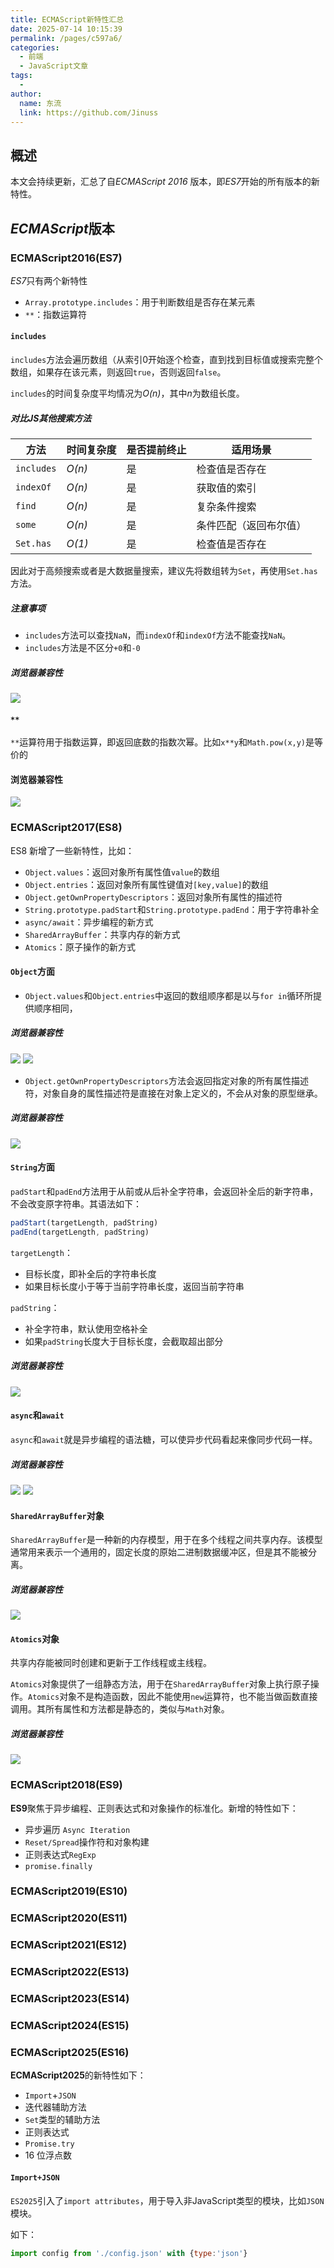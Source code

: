 ```yaml
---
title: ECMAScript新特性汇总
date: 2025-07-14 10:15:39
permalink: /pages/c597a6/
categories:
  - 前端
  - JavaScript文章
tags:
  - 
author: 
  name: 东流
  link: https://github.com/Jinuss
---
```


## 概述

本文会持续更新，汇总了自*ECMAScript 2016* 版本，即*ES7*开始的所有版本的新特性。

## *ECMAScript*版本

### **ECMAScript2016(ES7)**

*ES7*只有两个新特性
- `Array.prototype.includes`：用于判断数组是否存在某元素
- `**`：指数运算符

#### `includes`

`includes`方法会遍历数组（从索引0开始逐个检查，直到找到目标值或搜索完整个数组，如果存在该元素，则返回`true`，否则返回`false`。

`includes`的时间复杂度平均情况为*O(n)*，其中*n*为数组长度。

##### 对比JS其他搜索方法

| 方法       | 时间复杂度 | 是否提前终止 | 适用场景               |
| ---------- | ---------- | ------------ | ---------------------- |
| `includes` | *O(n)*     | 是           | 检查值是否存在         |
| `indexOf`  | *O(n)*     | 是           | 获取值的索引           |
| `find`     | *O(n)*     | 是           | 复杂条件搜索           |
| `some`     | *O(n)*     | 是           | 条件匹配（返回布尔值） |
| `Set.has`  | *O(1)*     | 是           | 检查值是否存在         |

因此对于高频搜索或者是大数据量搜索，建议先将数组转为`Set`，再使用`Set.has`方法。

##### 注意事项

- `includes`方法可以查找`NaN`，而`indexOf`和`indexOf`方法不能查找`NaN`。
- `includes`方法是不区分`+0`和`-0`

##### 浏览器兼容性


<img src="https://cdn.jsdelivr.net/gh/Jinuss/image-host/blog/includes.png"/>

#### `**`

`**`运算符用于指数运算，即返回底数的指数次幂。比如`x**y`和`Math.pow(x,y)`是等价的

#### 浏览器兼容性

<img src="https://cdn.jsdelivr.net/gh/Jinuss/image-host/blog/指数运算符.png">

### **ECMAScript2017(ES8)**

ES8 新增了一些新特性，比如：
- `Object.values`：返回对象所有属性值`value`的数组
- `Object.entries`：返回对象所有属性键值对`[key,value]`的数组
- `Object.getOwnPropertyDescriptors`：返回对象所有属性的描述符
- `String.prototype.padStart`和`String.prototype.padEnd`：用于字符串补全
- `async/await`：异步编程的新方式
- `SharedArrayBuffer`：共享内存的新方式
- `Atomics`：原子操作的新方式

#### `Object`方面

- `Object.values`和`Object.entries`中返回的数组顺序都是以与`for in`循环所提供顺序相同，

##### 浏览器兼容性

<img src="https://cdn.jsdelivr.net/gh/Jinuss/image-host/blog/object.values.png"/>
<img src="https://cdn.jsdelivr.net/gh/Jinuss/image-host/blog/object.entries.png"/>

- `Object.getOwnPropertyDescriptors`方法会返回指定对象的所有属性描述符，对象自身的属性描述符是直接在对象上定义的，不会从对象的原型继承。

##### 浏览器兼容性

<img src="https://cdn.jsdelivr.net/gh/Jinuss/image-host/blog/object.getOwnProperptyDescription.png"/>

#### `String`方面

`padStart`和`padEnd`方法用于从前或从后补全字符串，会返回补全后的新字符串，不会改变原字符串。其语法如下：

```js
padStart(targetLength, padString)
padEnd(targetLength, padString)
```

`targetLength`：

- 目标长度，即补全后的字符串长度
- 如果目标长度小于等于当前字符串长度，返回当前字符串

`padString`：

- 补全字符串，默认使用空格补全
- 如果`padString`长度大于目标长度，会截取超出部分

##### 浏览器兼容性

<img src="https://cdn.jsdelivr.net/gh/Jinuss/image-host/blog/pad-start-end.png"/>

#### `async`和`await`

`async`和`await`就是异步编程的语法糖，可以使异步代码看起来像同步代码一样。

##### 浏览器兼容性

<img src="https://cdn.jsdelivr.net/gh/Jinuss/image-host/blog/async.png"/>

<img src="https://cdn.jsdelivr.net/gh/Jinuss/image-host/blog/await.png"/>

#### `SharedArrayBuffer`对象

`SharedArrayBuffer`是一种新的内存模型，用于在多个线程之间共享内存。该模型通常用来表示一个通用的，固定长度的原始二进制数据缓冲区，但是其不能被分离。

##### 浏览器兼容性

<img src="https://cdn.jsdelivr.net/gh/Jinuss/image-host/blog/sharedArrayBuffer.png"/>

#### `Atomics`对象

共享内存能被同时创建和更新于工作线程或主线程。

`Atomics`对象提供了一组静态方法，用于在`SharedArrayBuffer`对象上执行原子操作。`Atomics`对象不是构造函数，因此不能使用`new`运算符，也不能当做函数直接调用。其所有属性和方法都是静态的，类似与`Math`对象。

##### 浏览器兼容性

<img src="https://cdn.jsdelivr.net/gh/Jinuss/image-host/blog/Atomics.png"/>

### **ECMAScript2018(ES9)**

**ES9**聚焦于异步编程、正则表达式和对象操作的标准化。新增的特性如下：
- 异步遍历 `Async Iteration`
- `Reset/Spread`操作符和对象构建
- 正则表达式`RegExp`
- `promise.finally`


### **ECMAScript2019(ES10)**

### **ECMAScript2020(ES11)**

### **ECMAScript2021(ES12)**

### **ECMAScript2022(ES13)**  

### **ECMAScript2023(ES14)** 

### **ECMAScript2024(ES15)**

### **ECMAScript2025(ES16)**

**ECMAScript2025**的新特性如下：
- `Import`+`JSON`
- 迭代器辅助方法
- `Set`类型的辅助方法
- 正则表达式
- `Promise.try`
- 16 位浮点数

#### `Import+JSON`

`ES2025`引入了`import attributes`，用于导入非JavaScript类型的模块，比如`JSON`模块。

如下：
```js
import config from './config.json' with {type:'json'}
```
